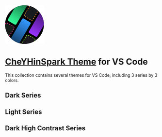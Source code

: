 ![](icon.png)
# [CheYHinSpark Theme](https://github.com/CheYHinSpark/CheYHinSpark-Theme) for VS Code

This collection contains several themes for VS Code, including 3 series by 3 colors. 

## Dark Series

## Light Series

## Dark High Contrast Series
